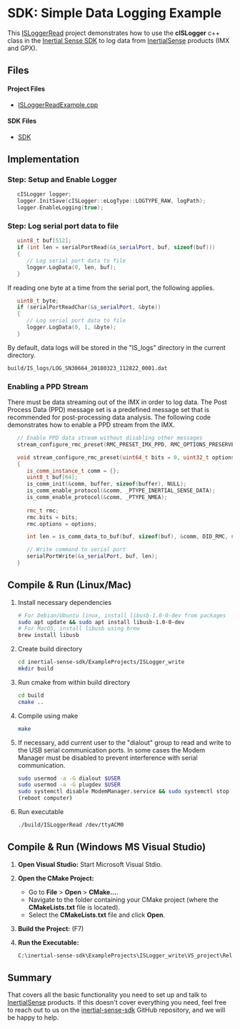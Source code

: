 # SDK: Simple Data Logging Example

This [ISLoggerRead](https://github.com/inertialsense/inertial-sense-sdk/tree/release/ExampleProjects/ISLogger_write) project demonstrates how to use the **cISLogger** c++ class in the [Inertial Sense SDK](https://github.com/inertialsense/inertial-sense-sdk) to log data from [InertialSense](https://inertialsense.com) products (IMX and GPX).

## Files

#### Project Files

* [ISLoggerReadExample.cpp](https://github.com/inertialsense/inertial-sense-sdk/tree/release/ExampleProjects/ISLogger_write/ISLoggerReadExample.cpp)

#### SDK Files

* [SDK](https://github.com/inertialsense/inertial-sense-sdk/tree/main/src)


## Implementation

### Step: Setup and Enable Logger

```C++
   cISLogger logger;
   logger.InitSave(cISLogger::eLogType::LOGTYPE_RAW, logPath);
   logger.EnableLogging(true);
```

### Step: Log serial port data to file

```C++
   uint8_t buf[512];
   if (int len = serialPortRead(&s_serialPort, buf, sizeof(buf)))
   {
      // Log serial port data to file
      logger.LogData(0, len, buf);
   }
```

If reading one byte at a time from the serial port, the following applies. 

```C++
   uint8_t byte;
   if (serialPortReadChar(&s_serialPort, &byte))
   {
      // Log serial port data to file
      logger.LogData(0, 1, &byte);
   }
```

By default, data logs will be stored in the "IS_logs" directory in the current directory.

``` bash
build/IS_logs/LOG_SN30664_20180323_112822_0001.dat
```

### Enabling a PPD Stream

There must be data streaming out of the IMX in order to log data.  The Post Process Data (PPD) message set is a predefined message set that is recommended for post-processing data analysis.  The following code demonstrates how to enable a PPD stream from the IMX.    

```C++
   // Enable PPD data stream without disabling other messages
   stream_configure_rmc_preset(RMC_PRESET_IMX_PPD, RMC_OPTIONS_PRESERVE_CTRL);

   void stream_configure_rmc_preset(uint64_t bits = 0, uint32_t options = 0) 
   {
      is_comm_instance_t comm = {};
      uint8_t buf[64];
      is_comm_init(&comm, buffer, sizeof(buffer), NULL);
      is_comm_enable_protocol(&comm, _PTYPE_INERTIAL_SENSE_DATA);
      is_comm_enable_protocol(&comm, _PTYPE_NMEA);
 
      rmc_t rmc;
      rmc.bits = bits;
      rmc.options = options;

      int len = is_comm_data_to_buf(buf, sizeof(buf), &comm, DID_RMC, sizeof(rmc_t), 0, (void*)&rmc);

      // Write command to serial port
      serialPortWrite(&s_serialPort, buf, len);
   }
```

## Compile & Run (Linux/Mac)

1. Install necessary dependencies
   ``` bash
   # For Debian/Ubuntu linux, install libusb-1.0-0-dev from packages
   sudo apt update && sudo apt install libusb-1.0-0-dev
   # For MacOS, install libusb using brew
   brew install libusb
   ```
2. Create build directory
   ``` bash
   cd inertial-sense-sdk/ExampleProjects/ISLogger_write
   mkdir build
   ```
3. Run cmake from within build directory
   ``` bash
   cd build
   cmake ..
   ```
4. Compile using make
   ``` bash
   make
   ```
5. If necessary, add current user to the "dialout" group to read and write to the USB serial communication ports.  In some cases the Modem Manager must be disabled to prevent interference with serial communication. 
   ```bash
   sudo usermod -a -G dialout $USER
   sudo usermod -a -G plugdev $USER
   sudo systemctl disable ModemManager.service && sudo systemctl stop ModemManager.service
   (reboot computer)
   ```
6. Run executable
   ``` bash
   ./build/ISLoggerRead /dev/ttyACM0
   ```

## Compile & Run (Windows MS Visual Studio)

1. **Open Visual Studio:** Start Microsoft Visual Stdio.

2. **Open the CMake Project:** 

   - Go to **File** > **Open** > **CMake...**.
   - Navigate to the folder containing your CMake project (where the **CMakeLists.txt** file is located).
   - Select the **CMakeLists.txt** file and click **Open**.

3. **Build the Project:** (F7)

4. **Run the Executable:** 

   ``` bash
   C:\inertial-sense-sdk\ExampleProjects\ISLogger_write\VS_project\Release\ISLoggerRead.exe COM3
   ```

## Summary

That covers all the basic functionality you need to set up and talk to <a href="https://inertialsense.com">InertialSense</a> products.  If this doesn't cover everything you need, feel free to reach out to us on the <a href="https://github.com/inertialsense/inertial-sense-sdk">inertial-sense-sdk</a> GitHub repository, and we will be happy to help.
